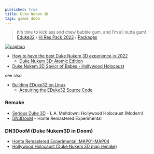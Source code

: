 ```yaml
---
published: true
title: Duke Nukem 3D
tags: games doom
---
```

> It's time to kick ass and chew bubble gum, and I'm all outta gum!  - [Eduke32](http://www.eduke32.com/) / [Hi Res Pack 2023](https://www.youtube.com/watch?v=rYN2S7BuCoI) / [Packages](http://wiki.eduke32.com/wiki/Packages)

[![caption](https://external-content.duckduckgo.com/iu/?u=https%3A%2F%2Ftse3.mm.bing.net%2Fth%3Fid%3DOIP.vg5mMp1juNROFFStkKWmDQHaEo%26pid%3DApi&f=1&ipt=dc009277702d88e9486c1ff4d0405a1b1489b1b4273cb7d9bbc630642be734a2&ipo=images)](https://duckduckgo.com/?t=lm&q=Duke+Nukem+3D+&iax=images&ia=images)

- [How to have the best Duke Nukem 3D experience in 2022](https://www.pcgamer.com/duke-nukem-3d-mods-setup-guide/)
	- [Duke Nukem 3D: Atomic Edition](https://www.zoom-platform.com/product/duke-nukem-3d-atomic-edition)
- [Duke Nukem 3D Savior of Babes - Hollywood Holocaust](https://www.youtube.com/watch?v=0GgtfHgwSu8)

see also
- [Building EDuke32 on Linux](http://wiki.eduke32.com/wiki/Building_EDuke32_on_Linux)
	- [Acquiring the EDuke32 Source Code](http://wiki.eduke32.com/wiki/Acquiring_the_EDuke32_Source_Code)

### Remake
- [Serious Duke 3D](https://www.youtube.com/watch?v=eE147UkGIsA) - L.A. Meltdown: Hollywood Holocaust (Modern) 
- [DN3DooM](https://www.youtube.com/watch?v=dEcaEEdOxoY) - Honte Remastered Experimental


###  DN3DooM (Duke Nukem3D in Doom)
- [Honte Remastered Experimental: MAP01-MAP04 ](https://www.youtube.com/watch?v=dEcaEEdOxoY)
- [Hollywood Holocaust (Duke Nukem 3D map remake) ](https://www.youtube.com/watch?v=BWutKWl2IY0)
